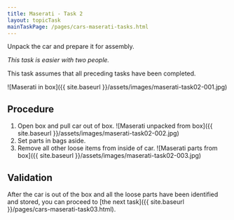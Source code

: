 ```yaml
---
title: Maserati - Task 2
layout: topicTask
mainTaskPage: /pages/cars-maserati-tasks.html
---
```


Unpack the car and prepare it for assembly.

_This task is easier with two people._

This task assumes that all preceding tasks have been completed.

![Maserati in box]({{ site.baseurl }}/assets/images/maserati-task02-001.jpg)

## Procedure

1. Open box and pull car out of box.
![Maserati unpacked from box]({{ site.baseurl }}/assets/images/maserati-task02-002.jpg)
2. Set parts in bags aside.
3. Remove all other loose items from inside of car.
![Maserati parts from box]({{ site.baseurl }}/assets/images/maserati-task02-003.jpg)

## Validation

After the car is out of the box and all the loose parts have been identified and stored, you can proceed to [the next task]({{ site.baseurl }}/pages/cars-maserati-task03.html).
